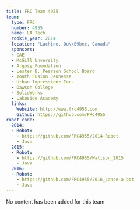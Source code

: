 ```yaml
---
title: FRC Team 4955
team:
  type: FRC
  number: 4955
  name: LA Tech
  rookie_year: 2014
  location: "Lachine, Qu\xE9bec, Canada"
  sponsors:
  - CAE
  - McGill Unversity
  - Argosy Foundation
  - Lester B. Pearson School Board
  - Youth Fusion Jeunesse
  - Urban Impressionz Inc.
  - Dawson College
  - SolidWorks
  - Lakeside Academy
  links:
    Website: http://www.frc4955.com
    Github: https://github.com/FRC4955
robot_code:
  2014:
  - Robot:
    - https://github.com/FRC4955/2014-Robot
    - Java
  2015:
  - Robot:
    - https://github.com/FRC4955/Wattson_2015
    - Java
  2016:
  - Robot:
    - https://github.com/FRC4955/2016_Lance-a-bot
    - Java
---
```


No content has been added for this team
